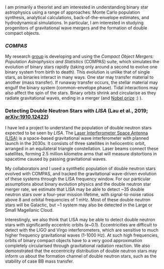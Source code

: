I am primarily a theorist and am interested in understanding binary star astrophysics using a range of approaches: Monte Carlo population synthesis, analytical calculations, back-of-the-envelope estimates, and hydrodynamical simulations. In particular, I am interested in studying progenitors of gravitational wave mergers and the formation of double compact objects.

### _COMPAS_
My research [group](https://compas.science/) is developing and using the *Compact Object Mergers: Population Astrophysics and Statistics* (COMPAS) suite, which simulates the evolution of binary stars rapidly (taking only around a second to evolve one binary system from birth to death). This evolution is unlike that of single stars, as binaries interact in many ways. One star may transfer material to another (mass transfer). If runaway transfer occurs, the stellar material may engulf the binary system (common-envelope phase). Tidal interactions may also affect the spin of the stars. Binary orbits shrink and circularise as they radiate gravitational waves, ending in a merger (and [Nobel prize](https://www.nobelprize.org/prizes/physics/2017/press-release/) :) ).

[//]: <> (Insert picture of binary evolution.)

### Detecting Double Neutron Stars with *LISA* (Lau et al., 2019; [arXiv:1910.12422](https://arxiv.org/abs/1910.12422))
I have led a project to understand the population of double neutron stars expected to be seen by *LISA*. The [Laser Interferometer Space Antenna (LISA)](https://lisa.nasa.gov/) is a space-based gravitational wave interferometer with planned launch in the 2030s. It consists of three satellites in heliocentric orbit, arranged in an equilateral triangle constellation. Laser beams connect these satellites, forming 2.5 million kilometre arms that will measure distortions in spacetime caused by passing gravitational waves.

My collaborators and I used a synthetic population of double neutron stars evolved with COMPAS, and tracked the gravitational wave-driven evolution of these systems through the LISA frequency window. For our particular assumptions about binary evolution physics and the double neutron star merger rate, we estimate that LISA may be able to detect ~35 double neutron stars over a four-year mission lifetime, with signal-to-noise ratios above 8 and orbital frequencies of 1 mHz. Most of these double neutron stars will be Galactic, but ~1 system may also be detected in the Large or Small Magellanic Cloud. 

Interestingly, we also think that LISA may be able to detect double neutron stars with significantly eccentric orbits (e~0.1). Eccentricities are difficult to detect with the LIGO and Virgo interferometers, which are sensitive to much higher frequency gravitational waves (1-1000 Hz). At such high frequencies, orbits of binary compact objects have to a very good approximation completely circularised through gravitational radiation reaction. We also demonstrated that the eccentricity distribution of double neutron stars may inform us about the formation channel of double neutron stars, such as the stability of case BB mass transfer.

[//]: <> (LISA DNSs animation)